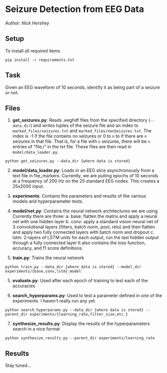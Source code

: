 # Seizure Detection from EEG Data

*Author: Nick Hershey*

## Setup

To install all required items
```
pip install -r requirements.txt
```

## Task

Given an EEG waveform of 10 seconds, identify it as being part of a seizure or not.


## Files

1. __get_seizures.py__: Reads .eeghdf files from the specified directory (`--data_dir`) and writes tuples of the seizure file and an index to `marked_files/seizures.txt` and `marked_files/nonSeizures.txt`. The index is -1 if the file contains no seizures or 0 to `n` to if there are `n` seizures in that file. That is, for a file with `n` seizures, there will be `n` entries of "file,i" in the txt file. These files are then read in `model/data_loader.py`.
```
python get_seizures.py --data_dir {where data is stored}
```

2. __model/data_loader.py__:  Loads in an EEG slice asynchronously from a text file in file_markers. Currently, we are pulling epochs of 10 seconds at a frequency of 200 Hz on the 25 standard EEG nodes. This creates a 25x2000 input.

3. __experiments__: Contains the parameters and results of the various models and hyperparameter tests.

4. __model/net.py__: Contains the neural network architectures we are using. Currently there are three:
    a. base: flatten the matrix and apply a neural net with one hidden layer
    b. conv: apply a standard vision neural net of 3 convolutional layers (filters, batch norm, pool, relu)
and then flatten and apply two fully connected layers with batch norm and dropout
    c. lstm: 2-layers of LSTM units for each output, run the last hidden output through a fully connected layer
    It also contains the loss function, accuracy, and f1 score definitions.

4. __train.py__: Trains the neural network
```
python train.py --data_dir {where data is stored} --model_dir experiments/{base,conv,lstm}_model`
```

5. __evaluate.py__: Used after each epoch of training to test each of the accuracies

6. __search_hyperparams.py__: Used to test a parameter defined in one of the experiments. I haven't really run any yet.
```
python search_hyperparams.py --data_dir {where data is stored} --parent_dir experiments/{learning_rate,filter_size,etc.}
```

7. __synthesize_results.py__: Display the results of the hyperparameters search in a nice format
```
python synthesize_results.py --parent_dir experiments/learning_rate
```

## Results
Stay tuned...
